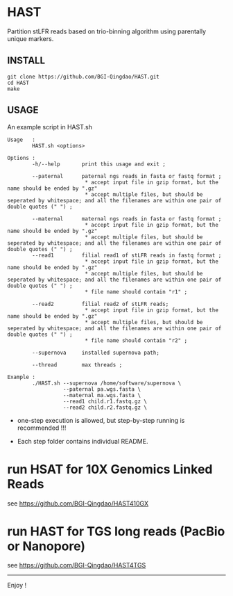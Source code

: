 # HAST
Partition stLFR reads based on trio-binning algorithm using parentally unique markers.

## INSTALL

```
git clone https://github.com/BGI-Qingdao/HAST.git
cd HAST
make
```

## USAGE

An example script in HAST.sh

```
Usage   :
        HAST.sh <options>

Options :
        -h/--help       print this usage and exit ;

        --paternal      paternal ngs reads in fasta or fastq format ;
                         * accept input file in gzip format, but the name should be ended by ".gz"
                         * accept multiple files, but should be seperated by whitespace; and all the filenames are within one pair of double quotes (" ") ;

        --maternal      maternal ngs reads in fasta or fastq format ;
                         * accept input file in gzip format, but the name should be ended by ".gz"
                         * accept multiple files, but should be seperated by whitespace; and all the filenames are within one pair of double quotes (" ") ;
        --read1         filial read1 of stLFR reads in fastq format ;
                         * accept input file in gzip format, but the name should be ended by ".gz"
                         * accept multiple files, but should be seperated by whitespace; and all the filenames are within one pair of double quotes (" ") ;
                         * file name should contain "r1" ;

        --read2         filial read2 of stLFR reads;
                         * accept input file in gzip format, but the name should be ended by ".gz"
                         * accept multiple files, but should be seperated by whitespace; and all the filenames are within one pair of double quotes (" ") ;
                         * file name should contain "r2" ;

        --supernova     installed supernova path;

        --thread        max threads ;

Example :
        ./HAST.sh --supernova /home/software/supernova \
                  --paternal pa.wgs.fasta \
                  --maternal ma.wgs.fasta \
                  --read1 child.r1.fastq.gz \
                  --read2 child.r2.fastq.gz \

```

* one-step execution is allowed, but step-by-step running is recommended !!!

* Each step folder contains individual README.

# run HSAT for 10X Genomics Linked Reads 

see https://github.com/BGI-Qingdao/HAST410GX

# run HAST for TGS long reads (PacBio or Nanopore)

see https://github.com/BGI-Qingdao/HAST4TGS

____________________________
Enjoy !
